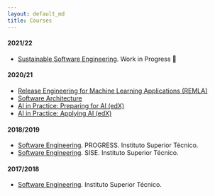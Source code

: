 ```yaml
---
layout: default_md
title: Courses
---
```


#### 2021/22

- [Sustainable Software Engineering](https://luiscruz.github.io/course_sustainableSE/). Work in Progress 🚧

#### 2020/21

- [Release Engineering for Machine Learning Applications (REMLA)](https://se.ewi.tudelft.nl/remla/)
- [Software Architecture](https://se.ewi.tudelft.nl/delftswa/2021/)
- [AI in Practice: Preparing for AI (edX)](https://www.edx.org/course/ai-in-practice-preparing-for-ai)
- [AI in Practice: Applying AI (edX)](https://www.edx.org/course/ai-in-practice-applying-ai)

#### 2018/2019

- [Software Engineering](https://tecnicomais.pt/cursos/programacao-e-engenharia-de-sistemas-de-software-progress/). PROGRESS. Instituto Superior Técnico.
- [Software Engineering](https://tecnicomais.pt/cursos/engenharia-de-software-e-dos-sistemas-de-informacao-empresariais-sise/). SISE. Instituto Superior Técnico.

#### 2017/2018

- [Software Engineering](https://fenix.tecnico.ulisboa.pt/disciplinas/ESof14111326/2017-2018/2-semestre). Instituto Superior Técnico.

